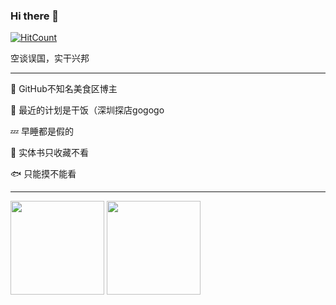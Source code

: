 ### Hi there 👋
[![HitCount](https://hits.b3log.org/ZhuoZhuoCrayon/ZhuoZhuoCrayon.svg)](https://github.com/ZhuoZhuoCrayon/)

空谈误国，实干兴邦

---
🍳 GitHub不知名美食区博主

🍚 最近的计划是干饭（深圳探店gogogo

💤 早睡都是假的

📖 实体书只收藏不看

🐟 只能摸不能看

<!--
**ZhuoZhuoCrayon/ZhuoZhuoCrayon** is a ✨ _special_ ✨ repository because its `README.md` (this file) appears on your GitHub profile.

Here are some ideas to get you started:

- 🔭 I’m currently working on ...
- 🌱 I’m currently learning ...
- 👯 I’m looking to collaborate on ...
- 🤔 I’m looking for help with ...
- 💬 Ask me about ...
- 📫 How to reach me: ...
- 😄 Pronouns: ...
- ⚡ Fun fact: ...
-->

---

<p float="left">
    <img src="https://github-readme-stats.vercel.app/api?username=ZhuoZhuoCrayon&show_icons=true&theme=dracula&custom_title=Crayon%27s%20GitHub%20Stats" height="150"/>
    <img src="https://github-readme-stats.vercel.app/api/top-langs/?username=ZhuoZhuoCrayon&theme=dracula&layout=compact" height="150"/>
</p>
